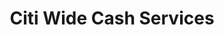 ---
title: Citi Wide Cash Services
slug: citi-wide-cash-services
updated-on: '2024-05-30T13:44:31.749Z'
created-on: '2024-05-30T13:41:46.671Z'
published-on: '2024-05-30T13:54:32.469Z'
f_city-state-2:
- cms/city/antioch-tn.md
- cms/city/murfreesboro-tn.md
f_locations:
- cms/payday-loan/citi-wide-cash-services-14999.md
- cms/payday-loan/citi-wide-cash-services-15000.md
- cms/payday-loan/citi-wide-cash-services-15001.md
f_states:
- cms/state/tennessee.md
layout: '[company].html'
tags: company
---
